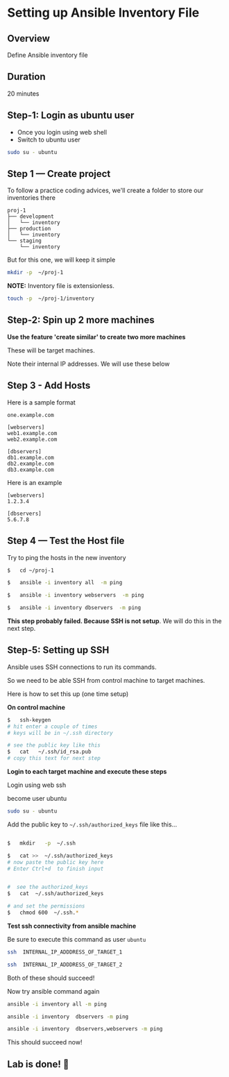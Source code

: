# Setting up Ansible Inventory File

## Overview

Define Ansible inventory file

## Duration

20 minutes

## Step-1: Login as ubuntu user

* Once you login using web shell
* Switch to ubuntu user

```bash
sudo su - ubuntu
```

## Step 1 — Create project

To follow a practice coding advices, we'll create a folder to store our inventories there

```text
proj-1
├── development
│   └── inventory
├── production
│   └── inventory
└── staging
    └── inventory
```

But for this one, we will keep it simple

```bash
mkdir -p  ~/proj-1
```
 
**NOTE:** Inventory file is extensionless.

```bash
touch -p  ~/proj-1/inventory
```

## Step-2: Spin up 2 more machines

**Use the feature 'create similar' to create two more machines**

These will be target machines.

Note their internal IP addresses.  We will use these below

## Step 3 - Add Hosts

Here is a sample format

```text
one.example.com

[webservers]
web1.example.com
web2.example.com

[dbservers]
db1.example.com
db2.example.com
db3.example.com
```

Here is an example

```text
[webservers]
1.2.3.4

[dbservers]
5.6.7.8
```

## Step 4 — Test the Host file

Try to ping the hosts in the new inventory

```bash
$   cd ~/proj-1

$   ansible -i inventory all  -m ping

$   ansible -i inventory webservers  -m ping

$   ansible -i inventory dbservers  -m ping
```

**This step probably failed.  Because SSH is not setup**.  We will do this in the next step.

## Step-5: Setting up SSH

Ansible uses SSH connections to run its commands.

So we need to be able SSH from control machine to target machines.

Here is how to set this up (one time setup)

**On control machine**

```bash
$   ssh-keygen 
# hit enter a couple of times
# keys will be in ~/.ssh directory

# see the public key like this
$   cat   ~/.ssh/id_rsa.pub
# copy this text for next step
```

**Login to each target machine and execute these steps**

Login using web ssh

become user ubuntu

```bash
sudo su - ubuntu
```

Add the public key to `~/.ssh/authorized_keys` file like this...

```bash

$   mkdir   -p  ~/.ssh

$   cat >>  ~/.ssh/authorized_keys
# now paste the public key here
# Enter Ctrl+d  to finish input


#  see the authorized_keys
$   cat  ~/.ssh/authorized_keys

# and set the permissions
$   chmod 600  ~/.ssh.*
```

**Test ssh connectivity from ansible machine**

Be sure to execute this command as user `ubuntu`

```bash
ssh  INTERNAL_IP_ADDDRESS_OF_TARGET_1
```

```bash
ssh  INTERNAL_IP_ADDDRESS_OF_TARGET_2
```

Both of these should succeed!

Now try ansible command again

```bash
ansible -i inventory all -m ping
```

```bash
ansible -i inventory  dbservers -m ping
```

```bash
ansible -i inventory  dbservers,webservers -m ping
```

This should succeed now!

## Lab is done! 👏